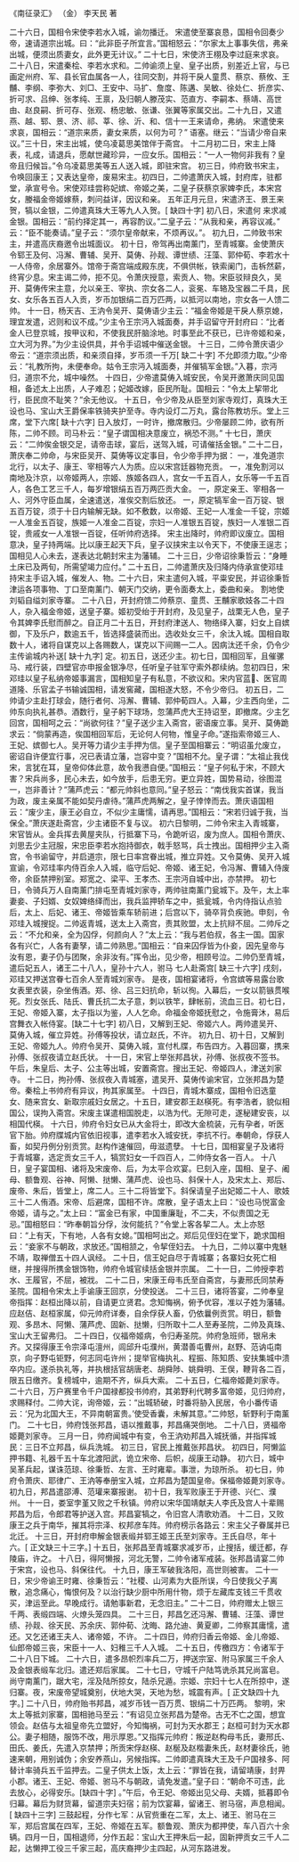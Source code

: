 《南征录汇》 （金） 李天民  著 



二十六日，国相令宋使李若水入城，谕勿播迁。
宋遣使至寨哀恳，国相令回奏少帝，速请道宗出城。曰：“此非臣子所宜言。”国相怒云：“尔家太上事事失信，弗亲出城，便须出质妻女，此外更无计议。”
二十七日，宋使济王栩及李过庭来求哀。
二十八日，宋遣秦桧、李若水求和。二帅谕须上皇、皇子出质，别差近上官，与已画定州府、军、县长官血属各一人，往同交割，并将干戾人童贯、蔡京、蔡攸、王黼、李纲、李弥大、刘□、王安中、马扩、詹度、陈遘、吴敏、徐处仁、折彦实、折可求、吕绅、张孝纯、王禀，及归朝人滕茂实、范直方、李嗣本、蔡靖、高世由、赵良嗣、折可存、张观、杨忠敏、张谦、张翼等家属交出。二十九日，又遣燕、越、郓、景、济、祁、莘、徐、沂、和、信十一王来请命，弗纳。
宋遣使来求哀，国相云：“道宗来质，妻女来质，以何为可？” 语塞。继云：“当请少帝自来议。”三十日，宋主出城，使乌凌葛思美馆伴于斋宫。
十二月初二日，宋主上降表，礼成，请退兵，愿献世藏珍异，一应女乐。国相云：“一人一物何非我有？皇帝且归候旨。”令乌凌葛思美等五人送入城，即驻宋宫。
初三日，帅府致书宋主，令唤回康王；又表达皇帝，废易宋主。初四日，二帅遣萧庆入城，封府库，驻都堂，承宣号令。宋使邓珪尝称妃嫔、帝姬之美，二皇子获蔡京家婢李氏，本宋宫女，媵福金帝姬嫁蔡，刺问益详，因议和亲。
五年正月元旦，宋遣济王、景王来贺，犒以金银，二帅遣真珠大王等九人入贺。[ 缺四十字] 初八日，宋遣何 来求减金银。国相云：“前约择定其一，再容酌议。”二皇子云：“从我和亲，再容议减。” 云：“臣不能奏请。”皇子云：“须尔皇帝献来，不烦再议。”。
初九日，二帅致书宋主，并遣高庆裔邀令出城面议。
初十日，帝驾再出南薰门，至青城寨。金使萧庆令郓王及何、冯澥、曹辅、吴开、莫俦、孙觌、谭世绩、汪藻、郭仲荀、李若水十一人侍帝，余居寨外。馆帝于斋宫端成殿东庑，不俱供帐，铁索阑门，击柝然薪，终宵少息。宋主谒二帅，拒不见。令萧庆授意，索贡人、物。宋臣驳辩良久，吴开、莫俦传宋主意，允以亲王、宰执、宗女各二人，衮冕、车辂及宝器二千具，民女、女乐各五百人入贡，岁币加银绢二百万匹两，以抵河以南地，宗女各一人馈二帅。
十一日，杨天吉、王汭令吴开、莫俦语少主云：“福金帝姬是干戾人蔡京媳，理宜发遣，迟则和议不成。”少主令王宗沔入城面奏，并手诏留守开封府曰：“比者金人已登京城，按甲议和，不使我民肝脑涂地。时事至此不获已，已许帝姬和亲，立大河为界。”为少主设供具，并令手诏城中催送金银。
十三日，二帅令萧庆语少帝云：“道宗须出质，和亲须自择，岁币须一千万[ 缺二十字] 不允即须力取。”少帝云：“礼教所拘，未便奉命。姑令王宗沔入城面奏，并催犒军金银。”入暮，宗沔归，道宗不允，城中噪然。
十四日，少帝遣莫俦入城安民，令吴开邀萧庆同见国相，备述太上出质，人子难忍；妃姬改嫁，臣民所耻。国相云：“令太上挈带北行，臣民庶不耻笑？”余无他议。
十五日，令少帝及从臣至刘家寺观灯，真珠大王设也马、宝山大王爵保率铁骑夹护至寺。寺内设灯二万丸，露台陈教坊乐。堂上三席，堂下六席[ 缺十六字] 日入放灯，一时许，撤席散归。少帝屡顾二帅，欲有所陈，二帅不顾。司马朴云：“皇子谓国相决意废立，祸恐不测。”
十七日，萧庆云：“二帅俟金银交足，请帝击球，宴后，送驾入城，可请催括金银。”
二十二日，萧庆奉二帅命，与宋臣吴开、莫俦等议定事目，令少帝手押为据：
一，准免道宗北行，以太子、康王、宰相等六人为质。应以宋宫廷器物充贡。
一，准免割河以南地及汴京，以帝姬两人，宗姬、族姬各四人，宫女一千五百人，女乐等一千五百人，各色工艺三千人，每岁增银绢五百万两匹贡大金。
一，原定亲王、宰相各一人、河外守臣血属，全速遣送，准俟交割后放还。
一，原定犒军金一百万锭、银五百万锭，须于十日内输解无缺。如不敷数，以帝姬、王妃一人准金一千锭，宗姬一人准金五百锭，族姬一人准金二百锭，宗妇一人准银五百锭，族妇一人准银二百锭，贵戚女一人准银一百锭，任听帅府选择。
宋主出降时，帅府即议废立。国相意决，皇子持两端。比以康王起天下兵，皇子议挟宋主以令天下，不使康王逞志；国相见人心未去，遂表达北朝封宋主为藩辅。
二十三日，少帝诏徐秉哲云：“身睡土床已及两旬，所需望竭力应付。”
二十五日，二帅遣萧庆及归降内侍承宣使邓珪持宋主手诏入城，催发人、物。二十六日，宋主遣何入城，平粜安民，并诏徐秉哲津运各项事物、丁口至南薰门、朝天门交纳，更令面奏太上，委曲和亲。
割地使刘韬自缢刘家寺寨。
二十八日，开封府馈二帅蔡京、童贯、王黼家歌妓各二十四人，杂入福金帝姬，送皇子寨。姬初受绐于开封府，及见皇子，战栗无人色，皇子令其婢李氏慰而醉之。自正月二十五日，开封府津送人、物络绎入寨，妇女上自嫔御，下及乐户，数逾五千，皆选择盛装而出。选收处女三千，余汰入城。国相自取数十人，诸将自谋克以上各赐数人，谋克以下间赐一二人。因病汰还千余，仍令少主传谕城内补送[ 缺十九字] 定。初五日，送还少主。初七日，国相回军，且催骡马、戒行装，四壁官亦申报金银净尽，任听皇子驻军守索外郡续纳。忽初四日，宋邓珪以皇子私纳帝姬事漏言，国相知皇子有私意，不欲议和。宋内官蓝、医官周道隆、乐官孟子书输诚国相，请发窖藏，国相遂大怒，不令少帝归。
初五日，二帅请少主赴打球会，随行者何、冯澥、曹辅、郭仲荀四人。入幕，少主西向坐，二帅东向执礼甚恭。酒数行，皇子躬下球场，忽蒲芦虎大王持诏至，即撤席。少主乞回宫，国相呵之云：“尚欲何往？”皇子送少主入斋宫，密语废立事。吴开、莫俦跪求云：“倘蒙再造，俟国相回军后，无论何人何物，惟皇子命。”遂指索帝姬三人、王妃、嫔御七人。吴开等力请少主手押为信。皇子至国相寨云：“明诏虽允废立，密诏自许便宜行事，况已表请立藩，岂容中变？”国相不允。皇子谓：“太祖止我伐宋，言犹在耳，皇帝仰体此意，故令我懑自便。”国相云：“皇子何私于宋，不顾大害？宋兵尚多，民心未去，如今放手，后患无穷。更立异姓，国势易动，徐图混一，岂非善计？”蒲芦虎云：“都元帅斜也意同。”皇子怒云：“南伐我实首谋，我当为政，废主亲属不能如契丹虐待。”蒲芦虎两解之，皇子悻悻而去。萧庆语国相云：“废少主，康王必自立，不似少主庸懦，请再思。”国相云：“宋若归诚于我，当保全。”萧庆遂赴斋宫，少主诸臣不复与议。
初六日黎明，二帅令宋主入青城寨，宋官皆从。金兵挥去黄屋夹队，行抵寨下马，令跪听诏，废为庶人。国相令萧庆、刘思去少主冠服，宋忠臣李若水抱持御衣，戟手怒骂，兵士拽出。国相押少主入斋宫，令书谕留守，并启道宗，限七日率宫眷出城，推立异姓。又令莫俦、吴开入城宣谕，令邓珪率内侍百余人入城，临守后妃、帝姬、诸王妃，令冯澥、曹辅入侍废帝，余臣禁押别室。郑宽之、梁平、王孝杰、王宗沔自城中出，亦禁押。
初七日，令骑兵万人自南薰门排屯至青城刘家寺，两帅驻南薰门瓮城下。及午，太上率妻妾、子妇婿、女奴婢络绎而出，我兵监押轿车之中，抵瓮城，令内侍指认点验后，太上、后妃、诸王、帝姬皆乘车轿前进；后宫以下，骑卒背负疾驰。申刻，令邓珪入城搜捉。二帅返青城，送太上入斋宫，责其败盟，太上抗辩不屈。二帅斥之云：“不允和亲，全为囚俘，何颜向人？”太上云：“我与若伯叔，各主一国。国家各有兴亡，人各有妻孥，请二帅熟思。”国相云：“自来囚俘皆为仆妾，因先皇帝与汝有恩，妻子仍与团聚，余非汝有。”挥令出，见少帝，相顾号泣。二帅仍至青城，遣后妃五人，诸王二十八人，皇孙十六人，驸马
七人赴斋宫[ 缺三十六字] 戌刻，邓珪又押送宫眷七百余人至青城刘家寺。
是夜，国相宴诸将，令宫嫔等易露台歌女表里衣装，杂坐侑酒。郑、徐、吕三妇抗命，斩以徇。入幕后，一女以箭镞贯喉死。烈女张氏、陆氏、曹氏抗二太子意，刺以铁竿，肆帐前，流血三日。初七日，王妃、帝姬入寨，太子指以为鉴，人人乞命。命福金帝姬抚慰之，令施膏沐，易后宫舞衣入帐侍宴。[缺二十七字] 初八日，又解到王妃、帝姬六人。两帅遣吴开、莫俦入城，催立异姓。孙傅等投状，请立赵氏，不许。
初九日、初十日，又解到王妃、帝姬九人。帅府令吴开、莫俦入城，宣付札牒，布告四方。入暮回寨，携来孙傅、张叔夜请立赵氏状。
十一日，宋官上举张邦昌状，孙傅、张叔夜不签书。午后，朱皇后、太子、公主等出城，安置斋宫。搜出王妃、帝姬四人，津送刘家寺。
十二日，拘孙傅、张叔夜入青城塞，遣吴开、莫俦传谕宋官，立张邦昌为楚帝。秦桧上书帅府有异议，拘其家属至。
十四日，青城木寨成，国相令旧选童女、随来宫女、新取宗戚妇女居之。十五日，建安郡王赵楧死。有李浩者，貌似相国公，误拘入斋宫。宋废主谋遣相国脱走，以浩为代。无隙可走，遂秘建安丧，以相国代楧。
十六日，帅府令妇女已从大金将士，即改大金梳装，元有孕者，听医官下胎。帅府牒城内官依旧视事，遣李若水入城安抚，李抗不行。奉朝命，俘获人畜，如契丹例分别贡赏。赵构作速催回，毋滋遗孽。
十七日，国相宴皇子及诸将于青城寨，选定贡女三千人，犒赏妇女一千四百人，二帅侍女各一百人。
十八日，皇子宴国相、诸将及宋废帝、后，为太平合欢宴。巳刻入座，国相、皇子、阇母、额鲁观、谷神、阿懒、挞懒、蒲芦虎、设也马、斜保十人，及宋太上、郑后、废帝、朱后，皆堂上，席二人。三十二将皆堂下。斜保请皇子出妃姬二十人、歌妓三十二人侑酒。宋帝、后避席，国相不许。席散，皇子语太上曰：“设也马悦富金帝姬，请与之。”太上曰：“富金已有家，中国重廉耻，不二夫，不似贵国之无忌。”国相怒曰：“昨奉朝旨分俘，汝何能抗？”令堂上客各挈二人。太上亦怒曰：“上有天，下有地，人各有女媳。”国相呵出之。郑后见侄妇在堂下，跪求国相云：“妾家不与朝政，求放还。”国相颔之，令挈侄妇去。
十九日，二帅以寨中鬼魅不靖，取禅僧五十四人讽经。
二十日，信王妃自尽于青城寨；各寨妇女死亡相继，并搜得所携金银饰物，帅府令城官续括金银并宗属。
二十一日，二帅授李若水、王履官，不屈，被戕。
二十二日，宋康王母韦氏至自斋宫，与妻邢氏同禁寿圣院。国相令宋太上手谕康王回京，分使投送。
二十三日，诸将答宴，二帅奉皇帝指挥：赵桓出降以前，自请更立贤君。念知悔祸，俯予优容，准以子姓为藩辅。应赵佶、赵桓家属，仰元帅府详奏，自余俘获人畜，仍依曩例贡赏。明日，额鲁观、多昂木、阿懒、蒲芦虎、固新、挞懒，归所取十二人至寿圣院，二帅及真珠、宝山大王留弗归。
二十四日，仪福帝姬病，令归寿圣院。帅府急班师，银帛未齐。又探得康王令宗泽屯澶州，闾邱升屯濮州，黄潜善屯曹州，赵野、范讷屯南京，向子野屯钜野，何志同屯许州；提举官梅执礼、程振、陈知质、安扶集城中溃卒内应。遂杀执礼等，并执根括官胡唐老、胡舜陟、姚舜明、王俣，鞭背各二百，限五日缴齐。复榜城中，逾期不齐，纵兵大索。 
二十五日，仁福帝姬薨刘家寺。
二十六日，万户赛里令千户国禄都投书帅府，其弟野利代聘多富帝姬，见归帅府，求赐释付。二帅大诧，询帝姬，云：“出城轿破，时番将胁入民居，令小番传语云：‘兄为北国大王，不异南朝富贵。’使受香囊，未解其意。”二帅怒，斩野利于南薰门。
二十七日，帅府饯张邦昌，语以推戴事，邦昌痛哭倒地。
二十八日，贤福帝姬薨刘家寺。
三月一日，帅府闻城中有变，令王汭劝邦昌入城抚循，并指挥城民：三日不立邦昌，纵兵洗城。
初三日，官民上推戴张邦昌状。
初四日，阿懒监押书籍、礼器千五十车北渡阳武，诡立宋帝、后帜，觇康王动静。
初六日，城中吴革兵起，谋诛范琼、徐秉哲、左言、王时雍辈。事泄，为琼所杀。
初七日，帅府令萧庆、耶律广、王汭等奉册宝入城，立邦昌为楚国皇帝。保福帝姬薨刘家寺。
初九日，邦昌遣邵溥、范瓘来寨报谢。
初十日，我军败康王于开德、兴仁、濮州。
十一日，娄室孛堇又败之千秋镇。帅府以宋华国靖献夫人李氏及宫人十辈赐邦昌为后，令郎君等护送入宫。邦昌宴犒之，令旧宫人清歌劝酒。
十二日，又败康王之兵于南华，摧其将宗泽、权邦彦车阵。帅府榜示各路云：宋主父子眷属并已北迁。
十三日，开封府申解金银表缎并郓王姬王氏至刘家寺。王氏自尽，年十六。[ 正文缺三十三字。]
十五日，张邦昌至青城寨求减岁币，止搜括，缓迁都，存陵庙，许之。
十八日，得阿懒报，河北无警，二帅令诸军戒装。张邦昌请宴二帅于宋宫，设也马、斜保往代。
十九日，康王军破我洛阳，高世则被害。
二十一日，宋少帝谕王时雍、徐秉哲云：“社稷、山河素为大臣所误，今日使我父子离散，追念痛心，悔恨何及？以治行缺少厨中所用什物，烦于左藏库支钱三千贯收买，津运至此。早晚成行。请勉事新君，无念旧主。”
二十二日，帅府赠太上银三千两、表缎四端、火燎头笼四具。
二十三日，邦昌乞还冯澥、曹辅、汪藻、谭世绩、孙觌、徐天民、苏余庆、郭仲荀、沈晦、路允迪、黄夏卿，二帅察其庸懦，遣还。又乞还诸王夫人、诸帝姬，不许。
二十四日，帅府归香云帝姬、金儿帝姬、仙郎帝姬三丧，宋臣十一人、妇稚三千人入城。
二十五日，传檄四方：令诸军于二十八日下城。
二十六日，遣多昂帜烈率兵二万，押送宗室、附马家属三千余人及金银表缎车北归。遣还郑后家属。
二十七日，守城千户陆笃诜杀其兄尚富皂。尚守南薰门，踞大宅，淫及陆所掠女，陆杀兄遁。宗姬、宗妇十七人在所掠中，遂归寨。夜，宋废帝望城奠别，伏地大哭，天地为愁，城震有声。[ 正文缺四十九字。]
二十八日，帅府贻书邦昌，减岁币钱一百万贯、银绢二十万匹两。
黎明，宋太上等抵刘家寨，国相驰马至云：“有诏见立张邦昌为楚帝。古无不亡之国，想宜领会。赵佶与太祖皇帝先立盟好，今知悔祸，可封为天水郡王；赵桓可封为天水郡公。妻子相随，服饰不改，用示厚恩。”又指挥元帅府：叛逆赵构母韦氏，妻邢氏、田氏、姜氏，先遣入京禁押；所贡宋俘赵楧、赵梴及赵楷妻朱氏，赵材妻徐氏，驰速来朝，用别诚伪；余安养燕山，另候指挥。二帅即遣真珠大王及千户国禄多、阿替计率骑兵五千监押去。二皇子供太上饭，太上云：“罪皆在我，请留靖康，封畀小郡。诸王、王妃、帝姬、驸马不与朝政，请免发遣。”皇子曰：“朝命不可违，此去放心，必得安乐。[缺四十字] 。”午后，令王妃、帝姬出见父母、夫婿，抵暮即令归幕。幕后为财货幕，留道宗夫妇宿；前为饮宴幕，留诸王、驸马宿，声息相闻。[ 缺四十三字] 三鼓起程，分作七军：从官赀重在二军，太上、诸王、驸马在三军，郑后宫属在四军，王妃、帝姬在五军。额鲁观、萧庆为都押使，车八百六十余辆。四月一日，国相退师，分作五起：宝山大王押朱后一起，固新押贡女三千人二起，达懒押工役三千家三起，高庆裔押少主四起，从河东路进发。
